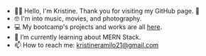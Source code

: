- 🫶🏽 Hello, I'm Kristine. Thank you for visiting my GitHub page. 🙂
- 🤓 I'm into music, movies, and photography.
- 💻 My bootcamp's projects and works are all [here](https://github.com/mcramileux?tab=repositories).
- 🌱 I’m currently learning about MERN Stack.
- 📫 How to reach me: kristineramilo21@gmail.com

<!--
**mcramileux/mcramileux** is a ✨ _special_ ✨ repository because its `README.md` (this file) appears on your GitHub profile.
Here are some ideas to get you started:
-->
